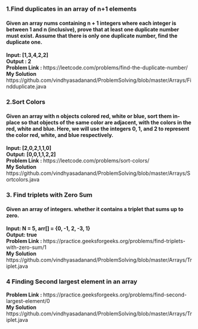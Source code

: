 
<h3> 1.Find duplicates in an array of n+1 elements </h3>
<h4> Given an array nums containing n + 1 integers where each integer is between 1 and n (inclusive), prove that at least one duplicate number must exist. Assume that there is only one duplicate number, find the duplicate one. </h4> 
<b>  Input: [1,3,4,2,2] </b> <br>
<b>Output : 2 </b> <br>
<b> Problem Link : </b>  https://leetcode.com/problems/find-the-duplicate-number/  <br>
<b> My Solution</b> https://github.com/vindhyasadanand/ProblemSolving/blob/master/Arrays/Findduplicate.java <br>

<h3> 2.Sort Colors</h3>
<h4> Given an array with n objects colored red, white or blue, sort them in-place so that objects of the same color are adjacent, with the colors in the red, white and blue. Here, we will use the integers 0, 1, and 2 to represent the color red, white, and blue respectively. </h4> 
<b>Input: [2,0,2,1,1,0]  </b> <br>
<b>Output: [0,0,1,1,2,2] </b> <br>
<b> Problem Link : </b>  https://leetcode.com/problems/sort-colors/ <br>
<b> My Solution</b> https://github.com/vindhyasadanand/ProblemSolving/blob/master/Arrays/Sortcolors.java <br>

<h3>3. Find triplets with Zero Sum</h3>
<h4> Given an array of integers. whether it contains a triplet that sums up to zero.</h4> 
<b> Input: N = 5, arr[] = {0, -1, 2, -3, 1}  </b> <br>
<b>Output: true  </b> <br>
<b> Problem Link : </b> https://practice.geeksforgeeks.org/problems/find-triplets-with-zero-sum/1    <br>
<b> My Solution</b> https://github.com/vindhyasadanand/ProblemSolving/blob/master/Arrays/Triplet.java <br>

<h3>4 Finding Second largest element in an array</h3>
<b> Problem Link : </b>https://practice.geeksforgeeks.org/problems/find-second-largest-element/0  <br>
<b> My Solution</b> https://github.com/vindhyasadanand/ProblemSolving/blob/master/Arrays/Triplet.java <br>
